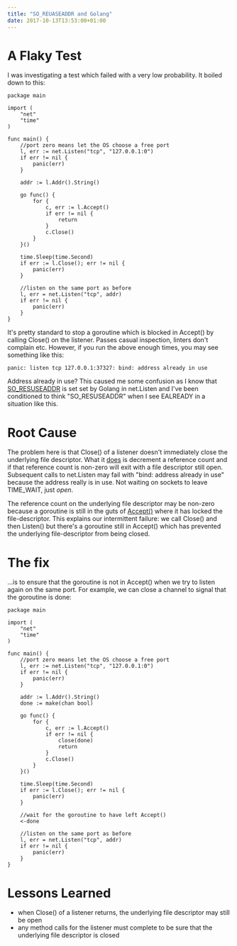 ```yaml
---
title: "SO_REUASEADDR and Golang"
date: 2017-10-13T13:53:00+01:00
---
```


# A Flaky Test


I was investigating a test which failed with a very low probability. It boiled down to this:

```
package main

import (
	"net"
	"time"
)

func main() {
	//port zero means let the OS choose a free port
	l, err := net.Listen("tcp", "127.0.0.1:0")
	if err != nil {
		panic(err)
	}

	addr := l.Addr().String()

	go func() {
		for {
			c, err := l.Accept()
			if err != nil {
				return
			}
			c.Close()
		}
	}()

	time.Sleep(time.Second)
	if err := l.Close(); err != nil {
		panic(err)
	}

	//listen on the same port as before
	l, err = net.Listen("tcp", addr)
	if err != nil {
		panic(err)
	}
}
```

It's pretty standard to stop a goroutine which is blocked in Accept() by calling Close() on the listener. Passes casual inspection, linters don't complain etc. However, if you run the above enough times, you may see something like this:

```
panic: listen tcp 127.0.0.1:37327: bind: address already in use
```

Address already in use? This caused me some confusion as I know that [SO_RESUSEADDR](http://man7.org/linux/man-pages/man7/socket.7.html) is set set by Golang in net.Listen and I've been conditioned to think "SO_RESUSEADDR" when I see EALREADY in a situation like this.

# Root Cause

The problem here is that Close() of a listener doesn't immediately close the underlying file descriptor. What it [does](https://golang.org/src/internal/poll/fd_unix.go#L69) is decrement a reference count and if that reference count is non-zero will exit with a file descriptor still open. Subsequent calls to net.Listen may fail with "bind: address already in use" because the address really is in use. Not waiting on sockets to leave TIME_WAIT, just _open_.

The reference count on the underlying file descriptor may be non-zero because a goroutine is still in the guts of [Accept()](https://golang.org/src/internal/poll/fd_unix.go#L317) where it has locked the file-descriptor. This explains our intermittent failure: we call Close() and then Listen() but there's a goroutine still in Accept() which has prevented the underlying file-descriptor from being closed.

# The fix

...is to ensure that the goroutine is not in Accept() when we try to listen again on the same port. For example, we can close a channel to signal that the goroutine is done:

```
package main

import (
	"net"
	"time"
)

func main() {
	//port zero means let the OS choose a free port
	l, err := net.Listen("tcp", "127.0.0.1:0")
	if err != nil {
		panic(err)
	}

	addr := l.Addr().String()
	done := make(chan bool)

	go func() {
		for {
			c, err := l.Accept()
			if err != nil {
				close(done)
				return
			}
			c.Close()
		}
	}()

	time.Sleep(time.Second)
	if err := l.Close(); err != nil {
		panic(err)
	}

	//wait for the goroutine to have left Accept()
	<-done

	//listen on the same port as before
	l, err = net.Listen("tcp", addr)
	if err != nil {
		panic(err)
	}
}
```

# Lessons Learned

* when Close() of a listener returns, the underlying file descriptor may still be open
* any method calls for the listener must complete to be sure that the underlying file descriptor is closed






